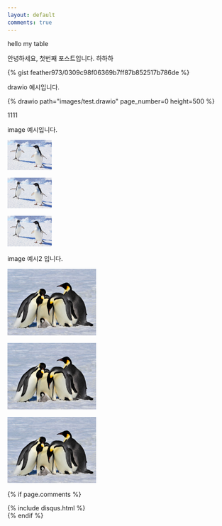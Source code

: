 ```yaml
---
layout: default
comments: true
---
```

hello my table

안녕하세요, 첫번째 포스트입니다.
하하하

{% gist feather973/0309c98f06369b7ff87b852517b786de	%}

drawio 예시입니다.

{% drawio path="images/test.drawio" page_number=0 height=500 %}

1111

image 예시입니다.

[<img src="/images/1.jpg" width="100"/>](1.jpg)

[<img src="/images/1.jpg" width="100"/>](1.jpg)

[<img src="/images/1.jpg" width="100"/>](1.jpg)

image 예시2 입니다.

[<img src="/images/penguin.jpeg" width="200"/>](penguin.jpeg)

[<img src="/images/penguin.jpeg" width="200"/>](penguin.jpeg)

[<img src="/images/penguin.jpeg" width="200"/>](penguin.jpeg)

{% if page.comments %}
<div id="post-disqus" class="container">
{% include disqus.html %}
</div>
{% endif %}
